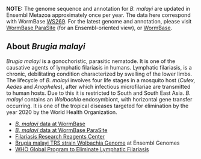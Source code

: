 **NOTE:** The genome sequence and annotation for *B. malayi* are updated
in Ensembl Metazoa approximately once per year. The data here correspond
with WormBase
[WS26](ftp://ftp.wormbase.org/pub/wormbase/releases/WS269)[9](ftp://ftp.wormbase.org/pub/wormbase/releases/WS269).
For the latest genome and annotation, please visit [WormBase
ParaSite](http://parasite.wormbase.org) (for an Ensembl-oriented view),
or [WormBase](http://www.wormbase.org).

About *Brugia malayi*
---------------------

*Brugia malayi* is a gonochoristic, parasitic nematode. It is one of the
causative agents of lymphatic filariasis in humans. Lymphatic
filariasis, is a chronic, debilitating condition characterized by
swelling of the lower limbs. The lifecycle of *B. malayi* involves four
life stages in a mosquito host (*Culex, Aedes* and *Anopheles*), after
which infectious microfilariae are transmitted to human hosts. Due to
this it is restricted to South and South East Asia. *B. malayi* contains
an *Wolbachia* endosymbiont, with horizontal gene transfer occurring. It
is one of the tropical diseases targeted for elimination by the year
2020 by the World Health Organization.

-   [*B. malayi* data at
    WormBase](http://www.wormbase.org/species/b_malayi)
-   [*B. malayi* data at WormBase
    ParaSite](http://parasite.wormbase.org/Brugia_malayi_prjna10729/Info/Index)
-   [Filariasis Research Reagents
    Center](http://www.filariasiscenter.org)
-   [Brugia malayi TRS strain Wolbachia
    Genome](http://bacteria.ensembl.org/wolbachia_endosymbiont_strain_trs_of_brugia_malayi/Info/Index)
    at Ensembl Genomes
-   [WHO Global Program to Eliminate Lymphatic
    Filariasis](http://www.who.int/mediacentre/factsheets/fs102/en/)
